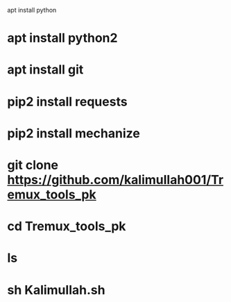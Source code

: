 apt install python
# apt install python2
# apt install git
# pip2 install requests


# pip2 install mechanize


# git clone https://github.com/kalimullah001/Tremux_tools_pk
# cd Tremux_tools_pk
# ls
# sh Kalimullah.sh
